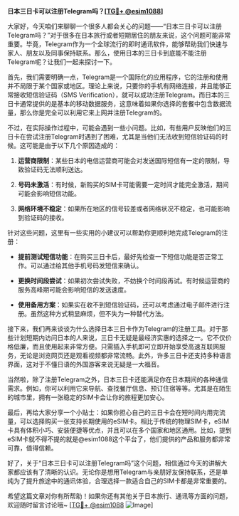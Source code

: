**日本三日卡可以注册Telegram吗？[[TG💪+ @esim1088](https://t.me/s/esim1088)]**

大家好，今天咱们来聊聊一个很多人都会关心的问题——“日本三日卡可以注册Telegram吗？”对于很多在日本旅行或者短期居住的朋友来说，这个问题可能非常重要。毕竟，Telegram作为一个全球流行的即时通讯软件，能够帮助我们快速与家人、朋友以及同事保持联系。那么，使用日本的三日卡到底能不能注册Telegram呢？让我们一起来探讨一下。

首先，我们需要明确一点，Telegram是一个国际化的应用程序，它的注册和使用并不局限于某个国家或地区。理论上来说，只要你的手机有网络连接，并且能够正常接收短信验证码（SMS Verification），就可以成功注册Telegram。而日本的三日卡通常提供的是基本的移动数据服务，这意味着如果你选择的套餐中包含数据流量，那么你是完全可以利用它来上网并注册Telegram的。

不过，在实际操作过程中，可能会遇到一些小问题。比如，有些用户反映他们的三日卡在尝试注册Telegram时遇到了困难，尤其是当他们无法收到短信验证码的时候。这可能是由于以下几个原因造成的：

1. **运营商限制**：某些日本的电信运营商可能会对发送国际短信有一定的限制，导致验证码无法顺利送达。
   
2. **号码未激活**：有时候，新购买的SIM卡可能需要一定时间才能完全激活，期间可能会影响短信功能。

3. **网络环境不稳定**：如果所在地区的信号较差或者网络状况不稳定，也可能影响到验证码的接收。

针对这些问题，这里有一些实用的小建议可以帮助你更顺利地完成Telegram的注册：

- **提前测试短信功能**：在购买三日卡后，最好先检查一下短信功能是否正常工作。可以通过给其他手机号码发短信来确认。
  
- **更换时间段尝试**：如果初次尝试失败，不妨换个时间段再试。有时候运营商的服务高峰期可能会影响短信的发送速度。

- **使用备用方案**：如果实在收不到短信验证码，还可以考虑通过电子邮件进行注册。虽然这种方式稍显麻烦，但不失为一种替代方法。

接下来，我们再来谈谈为什么选择日本三日卡作为Telegram的注册工具。对于那些计划短期内访问日本的人来说，三日卡无疑是最经济实惠的选择之一。它不仅价格低廉，而且使用起来非常方便。只需插入手机即可立即开始享受高速互联网服务，无论是浏览网页还是观看视频都非常流畅。此外，许多三日卡还支持多种语言界面，这对于不懂日语的外国游客来说无疑是一大福音。

当然啦，除了注册Telegram之外，日本三日卡还能满足你在日本期间的各种通信需求。例如，你可以利用它来导航、查找餐厅信息、预订住宿等等。尤其是在陌生的城市里，拥有一张稳定的SIM卡会让你的旅程更加安心。

最后，再给大家分享一个小贴士：如果你担心自己的三日卡会在短时间内用完流量，可以选择购买一张支持长期使用的eSIM卡。相比于传统的物理SIM卡，eSIM卡具有体积小巧、安装便捷等优点，并且可以在多个国家和地区通用。比如，提到eSIM卡就不得不提的就是@esim1088这个平台了，他们提供的产品和服务都非常可靠，值得信赖。

好了，关于“日本三日卡可以注册Telegram吗”这个问题，相信通过今天的讲解大家都应该有了清晰的认识。无论你是想用Telegram与亲朋好友保持联系，还是单纯为了提升旅途中的通讯体验，合理选择一款适合自己的SIM卡都是非常重要的。

希望这篇文章对你有所帮助！如果你还有其他关于日本旅行、通讯等方面的问题，欢迎随时留言讨论哦~ [[TG💪+ @esim1088](https://t.me/s/esim1088) ![Image](https://i.postimg.cc/4NQfJmqS/Snipaste-2025-05-13-00-14-12.png)]